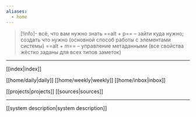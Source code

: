 ```yaml
---
aliases:
  - home
---
```


> [!info]- всё, что вам нужно знать
> ==alt + p== – зайти куда нужно; создать что нужно (основной способ работы с элементами системы)
> ==alt + m== – управление метаданными (все свойства жёстко заданы для всех типов заметок)

___

[[index|index]]

[[home/daily|daily]]
[[home/weekly|weekly]]
[[home/inbox|inbox]]

[[projects|projects]]
[[sources|sources]]

___

[[system description|system description]]

